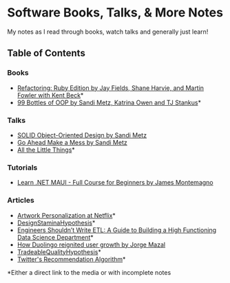 # Software Books, Talks, & More Notes

My notes as I read through books, watch talks and generally just learn!

## Table of Contents

### Books

- [Refactoring: Ruby Edition by Jay Fields, Shane Harvie, and Martin Fowler with Kent Beck](docs/books/refactoring-ruby-edition/index.md)*
- [99 Bottles of OOP by Sandi Metz, Katrina Owen and TJ Stankus](docs/books/99_bottles_of_oop/index.md)*

### Talks

- [SOLID Object-Oriented Design by Sandi Metz](docs/talks/solid_object_oriented_design_by_sandi_metz/index.md)
- [Go Ahead Make a Mess by Sandi Metz](docs/talks/go_ahead_make_a_mess_by_sandi_metz/index.md)
- [All the Little Things](https://www.youtube.com/watch?v=8bZh5LMaSmE)*

### Tutorials

- [Learn .NET MAUI - Full Course for Beginners by James Montemagno](docs/tutorials/learn_dotnet_maui/index.md)

### Articles

- [Artwork Personalization at Netflix](https://netflixtechblog.com/artwork-personalization-c589f074ad76)*
- [DesignStaminaHypothesis](https://martinfowler.com/bliki/DesignStaminaHypothesis.html)*
- [Engineers Shouldn’t Write ETL: A Guide to Building a High Functioning Data Science Department](https://multithreaded.stitchfix.com/blog/2016/03/16/engineers-shouldnt-write-etl/)*
- [How Duolingo reignited user growth by Jorge Mazal](docs/articles/how_duolingo_reignited_user_growth.md)
- [TradeableQualityHypothesis](https://martinfowler.com/bliki/TradableQualityHypothesis.html)*
- [Twitter's Recommendation Algorithm](https://blog.twitter.com/engineering/en_us/topics/open-source/2023/twitter-recommendation-algorithm)*

*Either a direct link to the media or with incomplete notes
